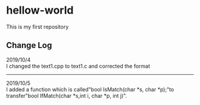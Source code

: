# hellow-world
This is my first repository
## Change Log
2019/10/4  
I changed the text1.cpp to text1.c and corrected the format
___
2019/10/5  
I added a function which is called"bool IsMatch(char *s, char *p);"to 
transfer"bool IfMatch(char *s,int i, char *p, int j)".
